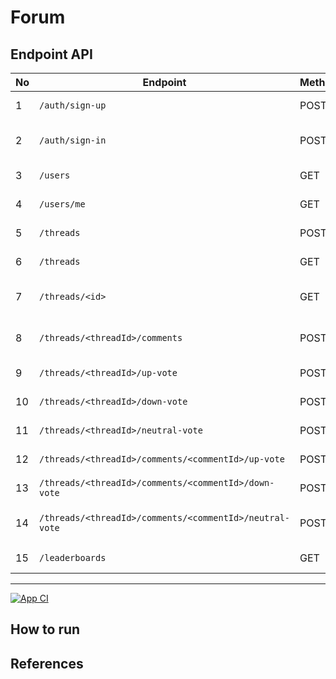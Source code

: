 # Forum

## Endpoint API

| No  | Endpoint                                                | Method | Description                     |
| --- | ------------------------------------------------------- | ------ | ------------------------------- |
| 1   | `/auth/sign-up`                                         | POST   | Register a new user             |
| 2   | `/auth/sign-in`                                         | POST   | User login and token generation |
| 3   | `/users`                                                | GET    | Retrieve all users              |
| 4   | `/users/me`                                             | GET    | Retrieve own profile            |
| 5   | `/threads`                                              | POST   | Create a new thread             |
| 6   | `/threads`                                              | GET    | Retrieve all threads            |
| 7   | `/threads/<id>`                                         | GET    | Retrieve a specific thread      |
| 8   | `/threads/<threadId>/comments`                          | POST   | Create a comment on a thread    |
| 9   | `/threads/<threadId>/up-vote`                           | POST   | Up-vote a thread                |
| 10  | `/threads/<threadId>/down-vote`                         | POST   | Down-vote a thread              |
| 11  | `/threads/<threadId>/neutral-vote`                      | POST   | Neutralize a thread vote        |
| 12  | `/threads/<threadId>/comments/<commentId>/up-vote`      | POST   | Up-vote a comment               |
| 13  | `/threads/<threadId>/comments/<commentId>/down-vote`    | POST   | Down-vote a comment             |
| 14  | `/threads/<threadId>/comments/<commentId>/neutral-vote` | POST   | Neutralize a comment vote       |
| 15  | `/leaderboards`                                         | GET    | See user leaderboards           |

---

[![App CI](https://forum.id/actions/workflows/app-ci.yml/badge.svg)](https://forum.id/actions/workflows/app-ci.yml)


## How to run
## References